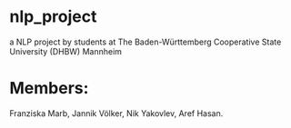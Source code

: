 # nlp_project
a NLP project by students at The Baden-Württemberg Cooperative State University (DHBW) Mannheim

# Members:
Franziska Marb,
Jannik Völker,
Nik Yakovlev,
Aref Hasan.
